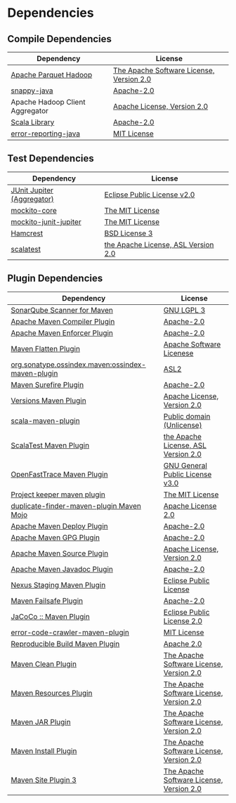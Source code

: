 <!-- @formatter:off -->
# Dependencies

## Compile Dependencies

| Dependency                      | License                                       |
| ------------------------------- | --------------------------------------------- |
| [Apache Parquet Hadoop][0]      | [The Apache Software License, Version 2.0][1] |
| [snappy-java][2]                | [Apache-2.0][3]                               |
| Apache Hadoop Client Aggregator | [Apache License, Version 2.0][4]              |
| [Scala Library][5]              | [Apache-2.0][6]                               |
| [error-reporting-java][7]       | [MIT License][8]                              |

## Test Dependencies

| Dependency                      | License                                   |
| ------------------------------- | ----------------------------------------- |
| [JUnit Jupiter (Aggregator)][9] | [Eclipse Public License v2.0][10]         |
| [mockito-core][11]              | [The MIT License][12]                     |
| [mockito-junit-jupiter][11]     | [The MIT License][12]                     |
| [Hamcrest][13]                  | [BSD License 3][14]                       |
| [scalatest][15]                 | [the Apache License, ASL Version 2.0][16] |

## Plugin Dependencies

| Dependency                                              | License                                       |
| ------------------------------------------------------- | --------------------------------------------- |
| [SonarQube Scanner for Maven][17]                       | [GNU LGPL 3][18]                              |
| [Apache Maven Compiler Plugin][19]                      | [Apache-2.0][4]                               |
| [Apache Maven Enforcer Plugin][20]                      | [Apache-2.0][4]                               |
| [Maven Flatten Plugin][21]                              | [Apache Software Licenese][4]                 |
| [org.sonatype.ossindex.maven:ossindex-maven-plugin][22] | [ASL2][1]                                     |
| [Maven Surefire Plugin][23]                             | [Apache-2.0][4]                               |
| [Versions Maven Plugin][24]                             | [Apache License, Version 2.0][4]              |
| [scala-maven-plugin][25]                                | [Public domain (Unlicense)][26]               |
| [ScalaTest Maven Plugin][27]                            | [the Apache License, ASL Version 2.0][16]     |
| [OpenFastTrace Maven Plugin][28]                        | [GNU General Public License v3.0][29]         |
| [Project keeper maven plugin][30]                       | [The MIT License][31]                         |
| [duplicate-finder-maven-plugin Maven Mojo][32]          | [Apache License 2.0][33]                      |
| [Apache Maven Deploy Plugin][34]                        | [Apache-2.0][4]                               |
| [Apache Maven GPG Plugin][35]                           | [Apache-2.0][4]                               |
| [Apache Maven Source Plugin][36]                        | [Apache License, Version 2.0][4]              |
| [Apache Maven Javadoc Plugin][37]                       | [Apache-2.0][4]                               |
| [Nexus Staging Maven Plugin][38]                        | [Eclipse Public License][39]                  |
| [Maven Failsafe Plugin][40]                             | [Apache-2.0][4]                               |
| [JaCoCo :: Maven Plugin][41]                            | [Eclipse Public License 2.0][42]              |
| [error-code-crawler-maven-plugin][43]                   | [MIT License][44]                             |
| [Reproducible Build Maven Plugin][45]                   | [Apache 2.0][1]                               |
| [Maven Clean Plugin][46]                                | [The Apache Software License, Version 2.0][1] |
| [Maven Resources Plugin][47]                            | [The Apache Software License, Version 2.0][1] |
| [Maven JAR Plugin][48]                                  | [The Apache Software License, Version 2.0][1] |
| [Maven Install Plugin][49]                              | [The Apache Software License, Version 2.0][1] |
| [Maven Site Plugin 3][50]                               | [The Apache Software License, Version 2.0][1] |

[0]: https://parquet.apache.org
[1]: http://www.apache.org/licenses/LICENSE-2.0.txt
[2]: https://github.com/xerial/snappy-java
[3]: https://www.apache.org/licenses/LICENSE-2.0.html
[4]: https://www.apache.org/licenses/LICENSE-2.0.txt
[5]: https://www.scala-lang.org/
[6]: https://www.apache.org/licenses/LICENSE-2.0
[7]: https://github.com/exasol/error-reporting-java/
[8]: https://github.com/exasol/error-reporting-java/blob/main/LICENSE
[9]: https://junit.org/junit5/
[10]: https://www.eclipse.org/legal/epl-v20.html
[11]: https://github.com/mockito/mockito
[12]: https://github.com/mockito/mockito/blob/main/LICENSE
[13]: http://hamcrest.org/JavaHamcrest/
[14]: http://opensource.org/licenses/BSD-3-Clause
[15]: http://www.scalatest.org
[16]: http://www.apache.org/licenses/LICENSE-2.0
[17]: http://sonarsource.github.io/sonar-scanner-maven/
[18]: http://www.gnu.org/licenses/lgpl.txt
[19]: https://maven.apache.org/plugins/maven-compiler-plugin/
[20]: https://maven.apache.org/enforcer/maven-enforcer-plugin/
[21]: https://www.mojohaus.org/flatten-maven-plugin/
[22]: https://sonatype.github.io/ossindex-maven/maven-plugin/
[23]: https://maven.apache.org/surefire/maven-surefire-plugin/
[24]: https://www.mojohaus.org/versions/versions-maven-plugin/
[25]: http://github.com/davidB/scala-maven-plugin
[26]: http://unlicense.org/
[27]: https://www.scalatest.org/user_guide/using_the_scalatest_maven_plugin
[28]: https://github.com/itsallcode/openfasttrace-maven-plugin
[29]: https://www.gnu.org/licenses/gpl-3.0.html
[30]: https://github.com/exasol/project-keeper/
[31]: https://github.com/exasol/project-keeper/blob/main/LICENSE
[32]: https://basepom.github.io/duplicate-finder-maven-plugin
[33]: http://www.apache.org/licenses/LICENSE-2.0.html
[34]: https://maven.apache.org/plugins/maven-deploy-plugin/
[35]: https://maven.apache.org/plugins/maven-gpg-plugin/
[36]: https://maven.apache.org/plugins/maven-source-plugin/
[37]: https://maven.apache.org/plugins/maven-javadoc-plugin/
[38]: http://www.sonatype.com/public-parent/nexus-maven-plugins/nexus-staging/nexus-staging-maven-plugin/
[39]: http://www.eclipse.org/legal/epl-v10.html
[40]: https://maven.apache.org/surefire/maven-failsafe-plugin/
[41]: https://www.jacoco.org/jacoco/trunk/doc/maven.html
[42]: https://www.eclipse.org/legal/epl-2.0/
[43]: https://github.com/exasol/error-code-crawler-maven-plugin/
[44]: https://github.com/exasol/error-code-crawler-maven-plugin/blob/main/LICENSE
[45]: http://zlika.github.io/reproducible-build-maven-plugin
[46]: http://maven.apache.org/plugins/maven-clean-plugin/
[47]: http://maven.apache.org/plugins/maven-resources-plugin/
[48]: http://maven.apache.org/plugins/maven-jar-plugin/
[49]: http://maven.apache.org/plugins/maven-install-plugin/
[50]: http://maven.apache.org/plugins/maven-site-plugin/
